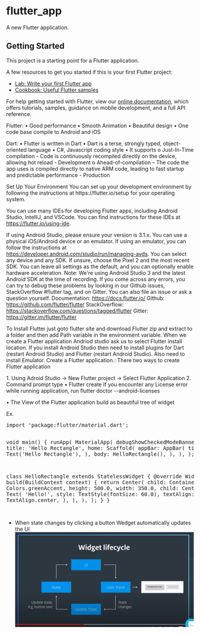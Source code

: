 # flutter_app

A new Flutter application.

## Getting Started

This project is a starting point for a Flutter application.

A few resources to get you started if this is your first Flutter project:

- [Lab: Write your first Flutter app](https://flutter.dev/docs/get-started/codelab)
- [Cookbook: Useful Flutter samples](https://flutter.dev/docs/cookbook)

For help getting started with Flutter, view our
[online documentation](https://flutter.dev/docs), which offers tutorials,
samples, guidance on mobile development, and a full API reference.

<p>
Flutter:
•	Good performance
•	Smooth Animation
•	Beautiful design
•	One code base compile to Android and iOS

Dart:
• Flutter is written in Dart
• Dart is a terse, strongly typed, object-oriented language
• C#, Javascript coding style
• It supports
o Just-In-Time compilation - Code is continuously recompiled directly on the device, allowing hot reload - Development
o Ahead-of-compilation – The code the app uses is compiled directly to native ARM code, leading to fast startup and predictable performance - Production

<p>
Set Up Your Environment
You can set up your development environment by following the instructions at https://flutter.io/setup for your operating system.

You can use many IDEs for developing Flutter apps, including Android Studio, IntelliJ, and VSCode. You can find instructions for these IDEs at https://flutter.io/using-ide.

If using Android Studio, please ensure your version is 3.1.x.
You can use a physical iOS/Android device or an emulator. If using an emulator, you can follow the instructions at https://developer.android.com/studio/run/managing-avds. You can select any device and any SDK. If unsure, choose the Pixel 2 and the most recent SDK. You can leave all settings as the default, and you can optionally enable hardware acceleration.
Note: We're using Android Studio 3 and the latest Android SDK at the time of recording.
If you come across any errors, you can try to debug these problems by looking in our Github issues, StackOverflow #flutter tag, and on Gitter. You can also file an issue or ask a question yourself.
Documentation: https://docs.flutter.io/
Github: https://github.com/flutter/flutter
StackOverflow: https://stackoverflow.com/questions/tagged/flutter
Gitter: https://gitter.im/flutter/flutter

To Install Flutter just goto flutter site and download Flutter zip and extract to a folder and then add Path variable in the environment variable. When we create a Flutter application Andriod studio ask us to select Flutter install location.
If you install Android Studio then need to install plugins for Dart (restart Android Studio) and Flutter (restart Android Studio). Also need to install Emulator.
Create a Flutter application.:
There two ways to create Flutter application

</p>
<p>
1. Using Adroid Studio -> New Flutter project -> Select Flutter Application
2. Command prompt type
   • Flutter create <Application Name>
   If you encounter any License error while running application, run
   flutter doctor --android-licenses

• The View of the Flutter application build as beautiful tree of widget

</p>
Ex.
<pre>
import 'package:flutter/material.dart';

void main() {
	runApp(
		MaterialApp(
			debugShowCheckedModeBanner: false,
			title: 'Hello Rectangle',
			home: Scaffold(
				appBar: AppBar(
				title: Text('Hello Rectangle'),
				),
				body: HelloRectangle(),
			),
		),
	);
}

class HelloRectangle extends StatelessWidget {
@override
	Widget build(BuildContext context) {
		return Center(
			child: Container(
				color: Colors.greenAccent,
				height: 500.0,
				width: 350.0,
				child: Center(
					child: Text(
						'Hello!',
						style: TextStyle(fontSize: 60.0),
						textAlign: TextAlign.center,
					),
				),
			),
		);
	}
}

</pre>
<ul>
	<li>
		When state changes by clicking a button Wedget automatically updates the UI
		<img src="./Udacity/images/widget_lifecycle.png"
	</li>
</ul>
</p>
